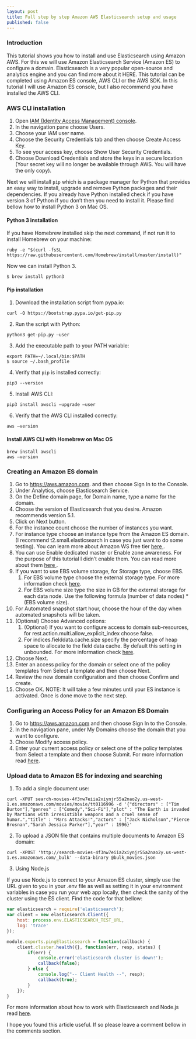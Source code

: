 ```yaml
---
layout: post
title: Full step by step Amazon AWS Elasticsearch setup and usage
published: false
---
```


### Introduction

This tutorial shows you how to install and use Elasticsearch using Amazon AWS. For this we will use Amazon Elasticsearch Service (Amazon ES) to configure a domain. Elasticsearch is a very popular open-source and analytics engine and you can find more about it HERE. 
This tutorial can be completed using Amazon ES console, AWS CLI or the AWS SDK. In this tutorial I will use Amazon ES console, but I also recommend you have installed the AWS CLI.

### AWS CLI installation

1. Open <a href="https://console.aws.amazon.com/iam/home?#/home">IAM (Identity Access Management) console</a>.
2. In the navigation pane choose Users.
3. Choose your IAM user name.
4. Choose the Security Credentials tab and then choose Create Access Key.
5. To see your access key, choose Show User Security Credentials.
6. Choose Download Credentials and store the keys in a secure location (Your secret key will no longer be available through AWS. You will have the only copy).

Next we will install ```pip``` which is a package manager for Python that provides an easy way to install, upgrade and remove Python packages and their dependencies. If you already have Python installed check if you have version 3 of Python if you don’t then you need to install it. Please find bellow how to install Python 3 on Mac OS.

#### Python 3 installation

If you have Homebrew installed skip the next command, if not run it to install Homebrew on your machine:

```
ruby -e "$(curl -fsSL https://raw.githubusercontent.com/Homebrew/install/master/install)"
```

Now we can install Python 3.

```
$ brew install python3
```

#### Pip installation

1. Download the installation script from pypa.io:

```
curl -O https://bootstrap.pypa.io/get-pip.py
```

2. Run the script with Python:

```
python3 get-pip.py —user
```

3. Add the executable path to your PATH variable:

```
export PATH=~/.local/bin:$PATH
$ source ~/.bash_profile
```

4. Verify that ```pip``` is installed correctly:

```
pip3 --version
```

5. Install AWS CLI:

```
pip3 install awscli —upgrade —user
```

6. Verify that the AWS CLI installed correctly:

```
aws —version
```

#### Install AWS CLI with Homebrew on Mac OS

```
brew install awscli
aws —version
```

### Creating an Amazon ES domain

1. Go to https://aws.amazon.com. and then choose Sign In to the Console.
2. Under Analytics, choose Elasticsearch Service.
3. On the Define domain page, for Domain name, type a name for the domain.
4. Choose the version of Elasticsearch that you desire. Amazon recommends version 5.1.
5. Click on Next button.
6. For the instance count choose the number of instances you want.
7. For instance type choose an instance type from the Amazon ES domain. (I recommend t2.small.elasticsearch in case you just want to do some testing). You can learn more about Amazon WS free tier <a href="https://aws.amazon.com/free/" target="_blank"> here </a>.
8. You can use Enable dedicated master or Enable zone awareness. For the purpose of this tutorial I didn’t enable them. You can read more about them <a href="http://docs.aws.amazon.com/elasticsearch-service/latest/developerguide/es-managedomains.html#es-managedomains-zoneawareness and http://docs.aws.amazon.com/elasticsearch-service/latest/developerguide/es-managedomains.html#es-managedomains-dedicatedmasternodes" target="_blank"> here </a>. 
9. If you want to use EBS volume storage, for Storage type, choose EBS.
    1. For EBS volume type choose the external storage type. For more information check <a href="http://docs.aws.amazon.com/AWSEC2/latest/UserGuide/EBSVolumeTypes.html" target="_blank">here</a>.
    2. For EBS volume size type the size in GB for the external storage for each data node. Use the following formula (number of data nodes) * (EBS volume size).
10. For Automated snapshot start hour, choose the hour of the day when automated snapshots will be taken.
11. (Optional) Choose Advanced options: 
    1. (Optional) If you want to configure access to domain sub-resources, for rest.action.multi.allow_explicit_index choose false.
    2. For indices.fielddata.cache.size specify the percentage of heap space to allocate to the field data cache. By default this setting in unbounded. For more information check <a href="https://www.elastic.co/guide/en/elasticsearch/reference/1.5/index-modules-fielddata.html" target="_blank">here</a>. 
12. Choose Next.
13. Enter an access policy for the domain or select one of the policy templates from Select a template and then choose Next.
14. Review the new domain configuration and then choose Confirm and create.
15. Choose OK.
NOTE: It will take a few minutes until your ES instance is activated. Once is done move to the next step.

### Configuring an Access Policy for an Amazon ES Domain

1. Go to https://aws.amazon.com and then choose Sign In to the Console.
2. In the navigation pane, under My Domains choose the domain that you want to configure.
3. Choose Modify access policy.
4. Enter your current access policy or select one of the policy templates from Select a template and then choose Submit. For more information read <a href="http://docs.aws.amazon.com/elasticsearch-service/latest/developerguide/es-createupdatedomains.html#es-createdomain-configure-access-policies" target="_blank">here</a>.

### Upload data to Amazon ES for indexing and searching

1. To add a single document use:

```
curl -XPUT search-movies-4f3nw7eiia2xiynjr55a2nao2y.us-west-1.es.amazonaws.com/movies/movie/tt0116996 -d '{"directors" : ["Tim Burton"],"genres" : ["Comedy","Sci-Fi"],"plot" : "The Earth is invaded by Martians with irresistible weapons and a cruel sense of humor.","title" : "Mars Attacks!","actors" : ["Jack Nicholson","Pierce Brosnan","Sarah Jessica Parker"],"year" : 1996}'
```

2. To upload a JSON file that contains multiple documents to Amazon ES domain:

```
curl -XPOST 'http://search-movies-4f3nw7eiia2xiynjr55a2nao2y.us-west-1.es.amazonaws.com/_bulk' --data-binary @bulk_movies.json
```

3. Using Node.js

If you use Node.js to connect to your Amazon ES cluster, simply use the URL given to you in your .env file as well as setting it in your environment variables in case you run your web app locally, then check the sanity of the cluster using the ES client. Find the code for that bellow:

```javascript
var elasticsearch = require('elasticsearch');
var client = new elasticsearch.Client({
    host: process.env.ELASTICSEARCH_TEST_URL,
    log: 'trace'
});

module.exports.pingElasticsearch = function(callback) {
    client.cluster.health({}, function(err, resp, status) {  
        if(err) {
            console.error('elasticsearch cluster is down!');
            callback(false);
        } else {
            console.log("-- Client Health --", resp);
            callback(true);
        }
    });
}
```

For more information about how to work with Elasticsearch and Node.js read <a href="http://programminglife.io/searching-with-elasticsearch-and-node.js/" target="_blank">here</a>.

I hope you found this article useful. If so please leave a comment bellow in the comments section.
